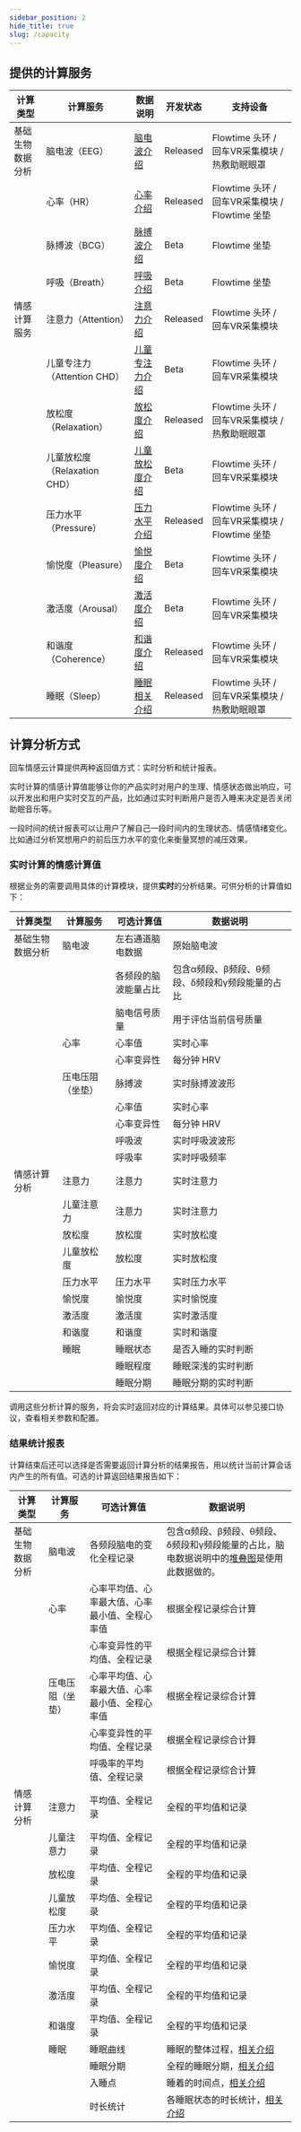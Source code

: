 ```yaml
---
sidebar_position: 2
hide_title: true
slug: /capacity
---
```


## 提供的计算服务

| 计算类型 | 计算服务 | 数据说明 | 开发状态 | 支持设备 |
| --- | --- | --- | --- | --- |
| 基础生物数据分析 | 脑电波（EEG） | [脑电波介绍](./☁%EF%B8%8F数据说明/脑电波（EEG）) | Released | Flowtime 头环 / 回车VR采集模块 / 热敷助眠眼罩 |
|  | 心率（HR） | [心率介绍](./☁%EF%B8%8F数据说明/心率（HR）) | Released | Flowtime 头环 / 回车VR采集模块 / Flowtime 坐垫 |
|  | 脉搏波（BCG） | [脉搏波介绍](./☁%EF%B8%8F数据说明/脉搏波（BCG）) | Beta | Flowtime 坐垫 |
|  | 呼吸（Breath） | [呼吸介绍](./☁%EF%B8%8F数据说明/呼吸（Breath）) | Beta | Flowtime 坐垫 |
| 情感计算服务 | 注意力（Attention） | [注意力介绍](./☁%EF%B8%8F数据说明/注意力（Attention）) | Released | Flowtime 头环 / 回车VR采集模块 |
|  | 儿童专注力（Attention CHD） | [儿童专注力介绍](./☁%EF%B8%8F数据说明/儿童注意力（Attention%20CHD）) | Beta | Flowtime 头环 / 回车VR采集模块 |
|  | 放松度（Relaxation） | [放松度介绍](./☁%EF%B8%8F数据说明/放松度（Relaxation）) | Released | Flowtime 头环 / 回车VR采集模块 / 热敷助眠眼罩 |
|  | 儿童放松度（Relaxation CHD） | [儿童放松度介绍](./☁%EF%B8%8F数据说明/儿童放松度（Relaxation%20CHD）) | Beta | Flowtime 头环 / 回车VR采集模块 |
|  | 压力水平（Pressure） | [压力水平介绍](./☁%EF%B8%8F数据说明/压力水平（Pressure）) | Released | Flowtime 头环 / 回车VR采集模块 / Flowtime 坐垫 |
|  | 愉悦度（Pleasure） | [愉悦度介绍](./☁%EF%B8%8F数据说明/愉悦度（Pleasure）) | Beta | Flowtime 头环 / 回车VR采集模块 |
|  | 激活度（Arousal） | [激活度介绍](./☁%EF%B8%8F数据说明/激活度（Arousal）) | Beta | Flowtime 头环 / 回车VR采集模块 |
|  | 和谐度（Coherence） | [和谐度介绍](./☁%EF%B8%8F数据说明/和谐度（Coherence）) | Released | Flowtime 头环 / 回车VR采集模块 |
|  | 睡眠（Sleep） | [睡眠相关介绍](./☁️数据说明/睡眠（Sleep）) | Released | Flowtime 头环 / 回车VR采集模块 / 热敷助眠眼罩 |

## 计算分析方式

回车情感云计算提供两种返回值方式：实时分析和统计报表。

实时计算的情感计算值能够让你的产品实时对用户的生理、情感状态做出响应，可以开发出和用户实时交互的产品，比如通过实时判断用户是否入睡来决定是否关闭助眠音乐等。

一段时间的统计报表可以让用户了解自己一段时间内的生理状态、情感情绪变化。比如通过分析冥想用户的前后压力水平的变化来衡量冥想的减压效果。

### 实时计算的情感计算值

根据业务的需要调用具体的计算模块，提供**实时**的分析结果。可供分析的计算值如下：

| 计算类型 | 计算服务 | 可选计算值 | 数据说明 |
| --- | --- | --- | --- |
| 基础生物数据分析 | 脑电波 | 左右通道脑电数据 | 原始脑电波 |
|  |  | 各频段的脑波能量占比 | 包含α频段、β频段、θ频段、δ频段和γ频段能量的占比 |
|  |  | 脑电信号质量 | 用于评估当前信号质量 |  
|  | 心率 | 心率值 | 实时心率 |
|  |  | 心率变异性 | 每分钟 HRV |
|  | 压电压阻（坐垫） | 脉搏波 | 实时脉搏波波形 |
|  |  | 心率值 | 实时心率 |
|  |  | 心率变异性 | 每分钟 HRV |
|  |  | 呼吸波 | 实时呼吸波波形 |
|  |  | 呼吸率 | 实时呼吸频率 |
| 情感计算分析 | 注意力 | 注意力 | 实时注意力 |
|  | 儿童注意力 | 注意力 | 实时注意力 |
|  | 放松度 | 放松度 | 实时放松度 |
|  | 儿童放松度 | 放松度 | 实时放松度 |
|  | 压力水平 | 压力水平 | 实时压力水平 |
|  | 愉悦度 | 愉悦度 | 实时愉悦度 |
|  | 激活度 | 激活度 | 实时激活度 |
|  | 和谐度 | 和谐度 | 实时和谐度 |
|  | 睡眠 | 睡眠状态 | 是否入睡的实时判断 |
|  |  | 睡眠程度 | 睡眠深浅的实时判断 |
|  |  | 睡眠分期 | 睡眠分期的实时判断 |

调用这些分析计算的服务，将会实时返回对应的计算结果。具体可以参见接口协议，查看相关参数和配置。

### 结果统计报表

计算结束后还可以选择是否需要返回计算分析的结果报告，用以统计当前计算会话内产生的所有值。可选的计算返回结果报告如下：

| 计算类型 | 计算服务 | 可选计算值 | 数据说明 |
| --- | --- | --- | --- |
| 基础生物数据分析 | 脑电波 | 各频段脑电的变化全程记录 | 包含α频段、β频段、θ频段、δ频段和γ频段能量的占比，脑电数据说明中的[堆叠图](./☁%EF%B8%8F数据说明/脑电波（EEG）#脑电波频段能量在冥想场景中的应用)是使用此数据做的。 |
|  | 心率 | 心率平均值、心率最大值、心率最小值、全程心率值 | 根据全程记录综合计算 |
|  |  | 心率变异性的平均值、全程记录 | 根据全程记录综合计算 |
|  | 压电压阻（坐垫） | 心率平均值、心率最大值、心率最小值、全程心率值 | 根据全程记录综合计算 |
|  |  | 心率变异性的平均值、全程记录 | 根据全程记录综合计算 |
|  |  | 呼吸率的平均值、全程记录 | 根据全程记录综合计算 |
| 情感计算分析 | 注意力 | 平均值、全程记录 | 全程的平均值和记录 |
|  | 儿童注意力 | 平均值、全程记录 | 全程的平均值和记录 |
|  | 放松度 | 平均值、全程记录 | 全程的平均值和记录 |
|  | 儿童放松度 | 平均值、全程记录 | 全程的平均值和记录 |
|  | 压力水平 | 平均值、全程记录 | 全程的平均值和记录 |
|  | 愉悦度 | 平均值、全程记录 | 全程的平均值和记录 |
|  | 激活度 | 平均值、全程记录 | 全程的平均值和记录 |
|  | 和谐度 | 平均值、全程记录 | 全程的平均值和记录 |
|  | 睡眠 | 睡眠曲线 | 睡眠的整体过程，[相关介绍](./☁%EF%B8%8F数据说明/睡眠（Sleep）#睡眠曲线（sleep-curve）) |
|  |  | 睡眠分期 | 全程的睡眠分期，[相关介绍](./☁%EF%B8%8F数据说明/睡眠（Sleep）#睡眠分期（sleep-stage）) |
|  |  | 入睡点 | 睡着的时间点，[相关介绍](./☁%EF%B8%8F数据说明/睡眠（Sleep）#入睡点（sleep-point）) |
|  |  | 时长统计 | 各睡眠状态的时长统计，[相关介绍](./☁%EF%B8%8F数据说明/睡眠（Sleep）#入睡点（sleep-point）) |
